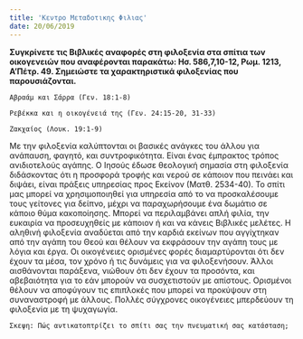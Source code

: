 ```yaml
---
title: 'Κεντρο Μεταδοτικης Φιλιας'
date: 20/06/2019
---
```


**Συγκρίνετε τις Βιβλικές αναφορές στη φιλοξενία στα σπίτια των οικογενειών που αναφέρονται παρακάτω: Ησ. 586,7,10-12, Ρωμ. 1213, Α’Πέτρ. 49. Σημειώστε τα χαρακτηριστικά φιλοξενίας που παρουσιάζονται.**

`Αβραάμ και Σάρρα (Γεν. 18:1-8)`

`Ρεβέκκα και η οικογένειά της (Γεν. 24:15-20, 31-33)`

`Ζακχαίος (Λουκ. 19:1-9)`

Με την φιλοξενία καλύπτονται οι βασικές ανάγκες του άλλου για ανάπαυση, φαγητό, και συντροφικότητα. Είναι ένας έμπρακτος τρόπος ανιδιοτελούς αγάπης. Ο Ιησούς έδωσε θεολογική σημασία στη φιλοξενία διδάσκοντας ότι η προσφορά τροφής και νερού σε κάποιον που πεινάει και διψάει, είναι πράξεις υπηρεσίας προς Εκείνον (Ματθ. 2534-40). Το σπίτι μας μπορεί να χρησιμοποιηθεί για υπηρεσία από το να προσκαλέσουμε τους γείτονες για δείπνο, μέχρι να παραχωρήσουμε ένα δωμάτιο σε κάποιο θύμα κακοποίησης. Μπορεί να περιλαμβάνει απλή φιλία, την ευκαιρία να προσευχηθείς με κάποιον ή και να κάνεις Βιβλικές μελέτες. Η αληθινή φιλοξενία αναδύεται από την καρδιά εκείνων που αγγίχτηκαν από την αγάπη του Θεού και θέλουν να εκφράσουν την αγάπη τους με λόγια και έργα. Οι οικογένειες ορισμένες φορές διαμαρτύρονται ότι δεν έχουν τα μέσα, τον χρόνο ή τις δυνάμεις για να φιλοξενήσουν. Άλλοι αισθάνονται παράξενα, νιώθουν ότι δεν έχουν τα προσόντα, και αβεβαιότητα για το εάν μπορούν να συσχετιστούν με απίστους. Ορισμένοι θέλουν να αποφύγουν τις επιπλοκές που μπορεί να προκύψουν στη συναναστροφή με άλλους. Πολλές σύγχρονες οικογένειες μπερδεύουν τη φιλοξενία με τη ψυχαγωγία. 

`Σκεψη: Πώς αντικατοπτρίζει το σπίτι σας την πνευματική σας κατάσταση;`